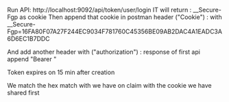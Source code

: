 Run API: http://localhost:9092/api/token/user/login
IT will return : __Secure-Fgp
 as cookie
 Then append that cookie in postman header ("Cookie") :
 with __Secure-Fgp=16FA80F07A27F244EC9034F781760C45356BE09AB2DAC4A1EADC3A6D6EC1B7DDC

 And add another header with ("authorization") : response of first api append "Bearer "

 Token expires on 15 min after creation

We match the hex match with we have on claim with the cookie we have shared first